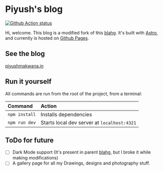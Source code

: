 # Piyush's blog

[![Github Action status](https://github.com/Piyush811999/blog/actions/workflows/deploy.yml/badge.svg?event=push)](https://github.com/Piyush811999/blog/actions)

Hi, welcome. This blog is a modified fork of this [blahg](https://github.com/cassidoo/blahg). It's built with [Astro](https://astro.build), and currently is hosted on [Github Pages](https://pages.github.com/).

## See the blog

[piyushmakwana.in](https://piyushmakwana.in/)

## Run it yourself

All commands are run from the root of the project, from a terminal:

| Command                          | Action                                                        |
| :------------------------------- | :------------------------------------------------------------ |
| `npm install`                    | Installs dependencies                                         |
| `npm run dev`                    | Starts local dev server at `localhost:4321`                   |

## ToDo for future
- [ ] Dark Mode support (It's present in parent [blahg](https://github.com/cassidoo/blahg), but I broke it while making modifications)
- [ ] A gallery page for all my Drawings, designs and photography stuff.
